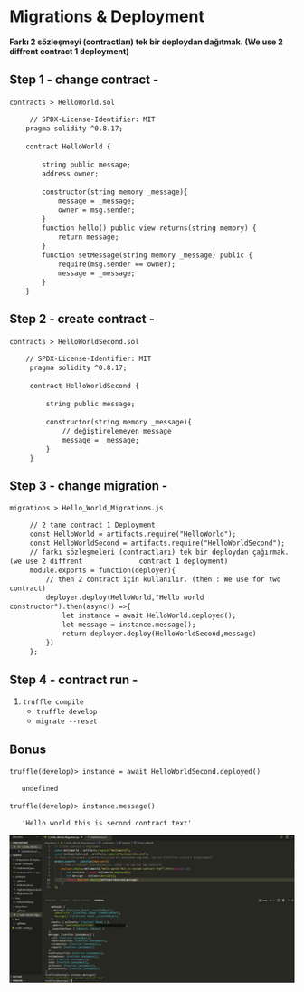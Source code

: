 # Migrations & Deployment
**Farkı 2 sözleşmeyi (contractları) tek bir deploydan dağıtmak. (We use 2 diffrent contract 1 deployment)**
## Step 1 - change contract -
`contracts > HelloWorld.sol` <br/>

``` solidity
     // SPDX-License-Identifier: MIT
    pragma solidity ^0.8.17;

    contract HelloWorld {

        string public message;
        address owner;

        constructor(string memory _message){
            message = _message;
            owner = msg.sender;
        }
        function hello() public view returns(string memory) {
            return message;
        }
        function setMessage(string memory _message) public {
            require(msg.sender == owner);
            message = _message;
        }
    }
  ```

## Step 2 - create contract -
 `contracts > HelloWorldSecond.sol` <br/>
 
 ``` solidity
     // SPDX-License-Identifier: MIT
      pragma solidity ^0.8.17;
      
      contract HelloWorldSecond {

          string public message;

          constructor(string memory _message){
              // değiştirelemeyen message
              message = _message;
          }
      }
  ```
  
## Step 3 - change migration -

`migrations > Hello_World_Migrations.js` <br/>

``` solidity
     // 2 tane contract 1 Deployment
     const HelloWorld = artifacts.require("HelloWorld");
     const HelloWorldSecond = artifacts.require("HelloWorldSecond");
     // farkı sözleşmeleri (contractları) tek bir deploydan çağırmak. (we use 2 diffrent              contract 1 deployment)
     module.exports = function(deployer){
         // then 2 contract için kullanılır. (then : We use for two contract)
         deployer.deploy(HelloWorld,"Hello world constructor").then(async() =>{
             let instance = await HelloWorld.deployed();
             let message = instance.message();
             return deployer.deploy(HelloWorldSecond,message)
         })
     };
  ```
  
## Step 4 - contract run -
1. `truffle compile`
   - `truffle develop`
   - `migrate --reset`
   

## Bonus 
`truffle(develop)> instance = await HelloWorldSecond.deployed()`
``` solidity
   undefined
```
`truffle(develop)> instance.message()`
``` solidity
   'Hello world this is second contract text'
```

![This is an image](https://github.com/Memo-Lee/Truffle-Web3/blob/main/2.Migrations%20%26%20Deployment/img/Migrations%26Deploy.png)

